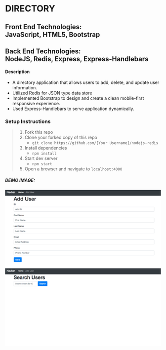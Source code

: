 # DIRECTORY

## Front End Technologies:</br>JavaScript, HTML5, Bootstrap
## Back End Technologies:</br>NodeJS, Redis, Express, Express-Handlebars

#### Description

- A directory application that allows users to add, delete, and update user information.
- Utilized Redis for JSON type data store
- Implemented Bootstrap to design and create a clean mobile-first responsive experience.
- Used Express-Handlebars to serve application dynamically.

### Setup Instructions

> 1. Fork this repo
> 2. Clone your forked copy of this repo
>    - `git clone https://github.com/[Your Username]/nodejs-redis`
> 3. Install dependencies 
>    - `npm install`
> 4. Start dev server
>    - `npm start`
> 5. Open a browser and navigate to `localhost:4000`

##### DEMO IMAGE: 
![alt text](/adduser.png "Add User")
![alt text](/searchuser.png "Search User")